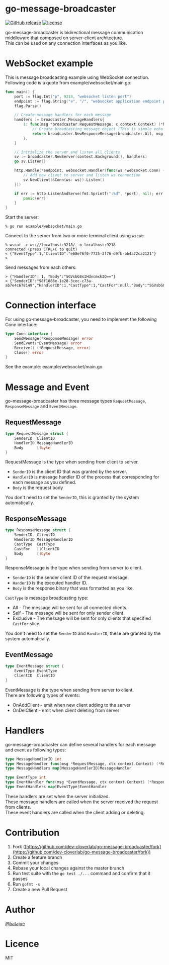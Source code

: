 # go-message-broadcaster

[![GitHub release](https://img.shields.io/github/release/dev-cloverlab/go-message-broadcaster.svg?style=flat-square)](https://github.com/dev-cloverlab/go-message-broadcaster)
[![license](https://img.shields.io/github/license/dev-cloverlab/go-message-broadcaster.svg?style=flat-square)](https://github.com/dev-cloverlab/go-message-broadcaster)

go-message-broadcaster is bidirectional message communication middleware that composed on server-client architecture.  
This can be used on any connection interfaces as you like.  

# WebSocket example

This is message broadcasting example using WebSocket connection.  
Following code is a quote from example/websocket/main.go:

```go
func main() {
	port := flag.Int("p", 9218, "websocket listen port")
	endpoint := flag.String("e", "/", "websocket application endpoint path")
	flag.Parse()

    // Create message handlers for each message 
    handlers := broadcaster.MessageHandlers{
		1: func(msg *broadcaster.RequestMessage, c context.Context) (*broadcaster.ResponseMessage, error) {
            // Create broadcasting message object (This is simple echo handler).
			return broadcaster.NewResponseMessage(broadcaster.All, msg.Body), nil
		},
	}

    // Initialize the server and listen all clients
	sv := broadcaster.NewServer(context.Background(), handlers)
	go sv.Listen()

	http.Handle(*endpoint, websocket.Handler(func(ws *websocket.Conn) {
        // Add new client to server and listen ws connection
		sv.NewClient(&Conn{ws: ws}).Listen()
	}))

	if err := http.ListenAndServe(fmt.Sprintf(":%d", *port), nil); err != nil {
		panic(err)
	}
}
```

Start the server:

```
% go run example/websocket/main.go
```

Connect to the server from two or more terminal client using `wscat`:

```
% wscat -c ws://localhost:9218/ -o localhost:9218
connected (press CTRL+C to quit)
< {"EventType":1,"ClientID":"e68e76f0-7725-3f76-d9fb-bb4a72ca2121"}
> 
```

Send messages from each others:

```
> {"HandlerID": 1, "Body":"SGVsbG8sIHdvcmxkIQ=="}
< {"SenderID":"98f1088e-1e28-3cec-c73a-ab7e4c678149","HandlerID":1,"CastType":1,"CastFor":null,"Body":"SGVsbG8sIHdvcmxkIQ=="}
```

# Connection interface

For using go-message-broadcaster, you need to implement the following Conn interface:

```go
type Conn interface {
	SendMessage(*ResponseMessage) error
	SendEvent(*EventMessage) error
	Receive() (*RequestMessage, error)
	Close() error
}
```

See the example: example/websocket/main.go

# Message and Event

go-message-broadcaster has three message types `RequestMessage`, `ResponseMessage` and `EventMessage`.  

## RequestMessage 

```go
type RequestMessage struct {
	SenderID  ClientID
	HandlerID MessageHandlerID
	Body      []byte
}
```

RequestMessage is the type when sending from client to server.  

- `SenderID` is the client ID that was granted by the server.  
- `HandlerID` is message handler ID of the process that corresponding for each message as you defined.  
- `Body` is the request body

You don't need to set the `SenderID`, this is granted by the system automatically.   

## ResponseMessage

```go
type ResponseMessage struct {
	SenderID  ClientID
	HandlerID MessageHandlerID
	CastType  CastType
	CastFor   []ClientID
	Body      []byte
}
```

ResponseMessage is the type when sending from server to client.  

- `SenderID` is the sender client ID of the request message.  
- `HanderID` is the executed handler ID.   
- `Body` is the response binary that was formatted as you like.

`CastType` is message broadcasting type:  

- All - The message will be sent for all connected clients.
- Self - The message will be sent for only sender client.
- Exclusive - The message will be sent for only clients that specified `CastFor` slice.

You don't need to set the `SenderID` and `HandlerID`, these are granted by the system automatically.  

## EventMessage

```go
type EventMessage struct {
	EventType EventType
	ClientID  ClientID
}
```

EventMessage is the type when sending from server to client.  
There are following types of events:

- OnAddClient - emit when new client adding to the server
- OnDelClient - emit when client deleting from server

# Handlers 

go-message-broadcaster can define several handlers for each message and event as following types:

```go
type MessageHandlerID int
type MessageHandler func(msg *RequestMessage, ctx context.Context) (*ResponseMessage, error)
type MessageHandlers map[MessageHandlerID]MessageHandler

type EventType int
type EventHandler func(msg *EventMessage, ctx context.Context) (*ResponseMessage, error)
type EventHandlers map[EventType]EventHandler

```

These handlers are set when the server initialized.  
These message handlers are called when the server received the request from clients.  
These event handlers are called when the client adding or deleting.  

# Contribution

1. Fork ([https://github.com/dev-cloverlab/go-message-broadcaster/fork](https://github.com/dev-cloverlab/go-message-broadcaster/fork))
1. Create a feature branch
1. Commit your changes
1. Rebase your local changes against the master branch
1. Run test suite with the `go test ./...` command and confirm that it passes
1. Run `gofmt -s`
1. Create a new Pull Request

# Author

[@hatajoe](https://twitter.com/hatajoe)

# Licence

MIT
